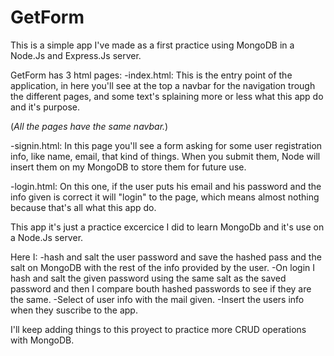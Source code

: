 # GetForm

This is a simple app I've made as a first practice using MongoDB in a Node.Js and Express.Js server.

GetForm has 3 html pages:
-index.html: This is the entry point of the application, in here you'll see at the top a navbar for the navigation trough the different pages, and some text's splaining more or less what this app do and it's purpose.

(*All the pages have the same navbar.*)

-signin.html: In this page you'll see a form asking for some user registration info, like name, email, that kind of things. When you submit them, Node will insert them on my MongoDB to store them for future use.

-login.html: On this one, if the user puts his email and his password and the info given is correct it will "login" to the page, which means almost nothing because that's all what this app do.

This app it's just a practice excercice I did to learn MongoDb and it's use on a Node.Js server. 

Here I:
-hash and salt the user password and save the hashed pass and the salt on MongoDB with the rest of the info provided by the user.
-On login I hash and salt the given password using the same salt as the saved password and then I compare bouth hashed passwords to see if they are the same.
-Select of user info with the mail given.
-Insert the users info when they suscribe to the app.

I'll keep adding things to this proyect to practice more CRUD operations with MongoDB.

